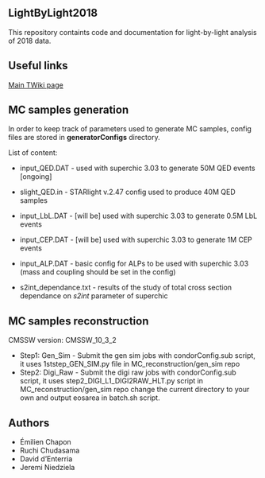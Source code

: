 ## LightByLight2018

This repository containts code and documentation for light-by-light analysis of 2018 data.


## Useful links

[Main TWiki page](https://twiki.cern.ch/twiki/bin/view/CMS/LightbyLight2018)


## MC samples generation

In order to keep track of parameters used to generate MC samples, config files are stored in **generatorConfigs** directory.

List of content:
* input_QED.DAT - used with superchic 3.03 to generate 50M QED events [ongoing]
* slight_QED.in - STARlight v.2.47 config used to produce 40M QED samples
* input_LbL.DAT - [will be] used with superchic 3.03 to generate 0.5M LbL events
* input_CEP.DAT - [will be] used with superchic 3.03 to generate 1M CEP events
* input_ALP.DAT - basic config for ALPs to be used with superchic 3.03 (mass and coupling should be set in the config)

* s2int_dependance.txt - results of the study of total cross section dependance on *s2int* parameter of superchic


## MC samples reconstruction
CMSSW version: CMSSW_10_3_2

* Step1: Gen_Sim - Submit the gen sim jobs with condorConfig.sub script, it uses 1ststep_GEN_SIM.py file in MC_reconstruction/gen_sim repo
* Step2: Digi_Raw - Submit the digi raw jobs with condorConfig.sub script, it uses step2_DIGI_L1_DIGI2RAW_HLT.py script in MC_reconstruction/gen_sim repo
change the current directory to your own and output eosarea in batch.sh script.

## Authors

* Émilien Chapon
* Ruchi Chudasama 
* David d’Enterria
* Jeremi Niedziela
